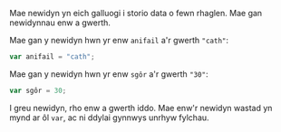 Mae newidyn yn eich galluogi i storio data o fewn rhaglen. Mae gan newidynnau enw a gwerth.

Mae gan y newidyn hwn yr enw `anifail` a'r gwerth `"cath"`:

```javascript
var anifail = "cath";
```

Mae gan y newidyn hwn yr enw `sgôr` a'r gwerth `"30"`:

```javascript
var sgôr = 30;
```

I greu newidyn, rho enw a gwerth iddo. Mae enw'r newidyn wastad yn mynd ar ôl `var`, ac ni ddylai gynnwys unrhyw fylchau.